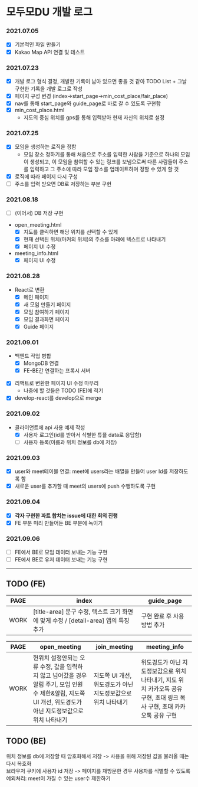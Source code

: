 # 모두모DU 개발 로그

### 2021.07.05
- [x] 기본적인 파일 만들기
- [x] Kakao Map API 연결 및 테스트

### 2021.07.23
- [x] 개발 로그 형식 결정, 개발한 기록이 남아 있으면 좋을 것 같아 TODO List + 그날 구현한 기록을 개발 로그로 작성
- [x] 페이지 구성 변경 (index->start_page->min_cost_place/fair_place)
- [x] nav를 통해 start_page와 guide_page로 바로 갈 수 있도록 구현함
- [x] min_cost_place.html
  - 지도의 중심 위치를 gps를 통해 입력받아 현재 자신의 위치로 설정

### 2021.07.25
- [x] 모임을 생성하는 로직을 정함
  - 모임 장소 정하기를 통해 처음으로 주소를 입력한 사람을 기준으로 하나의 모임이 생성되고, 이 모임을 참여할 수 있는 링크를 보냄으로써 다른 사람들이 주소를 입력하고 그 주소에 따라 모임 장소를 업데이트하며 정할 수 있게 할 것
- [x] 로직에 따라 페이지 다시 구성
- [ ] 주소를 입력 받으면 DB로 저장하는 부분 구현

### 2021.08.18
- [ ] (이어서) DB 저장 구현
- open_meeting.html
  - [x] 지도를 클릭하면 해당 위치를 선택할 수 있게
  - [x] 현재 선택된 위치(마커의 위치)의 주소를 아래에 텍스트로 나타내기
  - [x] 페이지 UI 수정
- meeting_info.html
  - [x] 페이지 UI 수정

### 2021.08.28
- React로 변환
  - [x] 메인 페이지
  - [x] 새 모임 만들기 페이지
  - [x] 모임 참여하기 페이지
  - [x] 모임 결과화면 페이지
  - [x] Guide 페이지

### 2021.09.01
- 백엔드 작업 병합
  - [x] MongoDB 연결
  - [x] FE-BE간 연결하는 프록시 서버
- [x] 리액트로 변환한 페이지 UI 수정 마무리
  - 나중에 할 것들은 TODO (FE)에 적기
- [x] develop-react를 develop으로 merge
  
### 2021.09.02
- 클라이언트에 api 사용 예제 작성
  - [x] 사용자 로그인(id를 받아서 식별한 튜플 data로 응답함)
  - [ ] 사용자 등록(이름과 위치 정보를 db에 저장)

### 2021.09.03
- [x] user와 meet테이블 연결: meet에 users라는 배열을 만들어 user Id를 저장하도록 함
- [x] 새로운 user를 추가할 때 meet의 users에 push 수행하도록 구현

### 2021.09.04
- [x] **각자 구현한 파트 합치는 issue에 대한 회의 진행**
- [x] FE 부분 미리 만들어둔 BE 부분에 녹이기

### 2021.09.06
- [ ] FE에서 BE로 모임 데이터 보내는 기능 구현
- [ ] FE에서 BE로 유저 데이터 보내는 기능 구현

---------

## TODO (FE)

|PAGE|index|guide_page|
|---|---|---|
|WORK|[title-area] 문구 수정, 텍스트 크기 화면에 맞게 수정 / [detail-area] 앱의 특징 추가|구현 완료 후 사용방법 추가|

|PAGE|open_meeting|join_meeting|meeting_info|
|---|---|---|---|
|WORK|현위치 설정안되는 오류 수정, 값을 입력하지 않고 넘어갔을 경우 알림 주기, 모임 인원수 제한&알림, 지도쪽 UI 개선, 위도경도가 아닌 지도정보값으로 위치 나타내기|지도쪽 UI 개선, 위도경도가 아닌 지도정보값으로 위치 나타내기|위도경도가 아닌 지도정보값으로 위치 나타내기, 지도 위치 카카오톡 공유 구현, 초대 링크 복사 구현, 초대 카카오톡 공유 구현|

## TODO (BE)

위치 정보를 db에 저장할 때 암호화해서 저장 -> 사용을 위해 저장된 값을 불러올 때는 다시 복호화  
브라우저 쿠키에 사용자 id 저장 -> 페이지를 재방문한 경우 사용자를 식별할 수 있도록  
예외처리: meet이 가질 수 있는 user수 제한하기  
